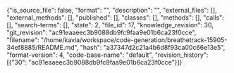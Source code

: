 {"is_source_file": false, "format": "", "description": "", "external_files": [], "external_methods": [], "published": [], "classes": [], "methods": [], "calls": [], "search-terms": [], "state": 2, "file_id": 17, "knowledge_revision": 30, "git_revision": "ac91eaaeec3b9088db9fc9faa9e01b6ca23f0cce", "filename": "/home/kavia/workspace/code-generation/breathetrack-15905-34ef8885/README.md", "hash": "a37347d2c21a4b6d8f93ca00c66e13e5", "format-version": 4, "code-base-name": "default", "revision_history": [{"30": "ac91eaaeec3b9088db9fc9faa9e01b6ca23f0cce"}]}